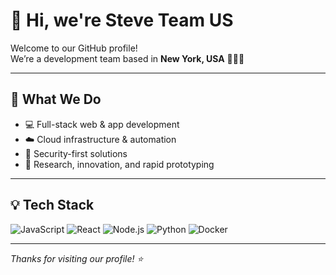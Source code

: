 # 👋 Hi, we're Steve Team US

Welcome to our GitHub profile!  
We’re a development team based in **New York, USA** 🗽🇺🇸

---

## 🚀 What We Do

- 💻 Full-stack web & app development  
- ☁️ Cloud infrastructure & automation  
- 🔐 Security-first solutions  
- 🧪 Research, innovation, and rapid prototyping

---

## 💡 Tech Stack

![JavaScript](https://img.shields.io/badge/-JavaScript-black?style=flat-square&logo=javascript)
![React](https://img.shields.io/badge/-React-black?style=flat-square&logo=react)
![Node.js](https://img.shields.io/badge/-Node.js-black?style=flat-square&logo=node.js)
![Python](https://img.shields.io/badge/-Python-black?style=flat-square&logo=python)
![Docker](https://img.shields.io/badge/-Docker-black?style=flat-square&logo=docker)

---

_Thanks for visiting our profile! ⭐️_
